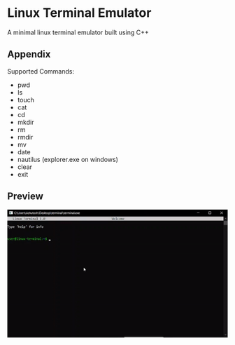 
# Linux Terminal Emulator

A minimal linux terminal emulator built using C++
## Appendix

Supported Commands:

- pwd
- ls
- touch
- cat
- cd
- mkdir
- rm
- rmdir
- mv
- date
- nautilus (explorer.exe on windows)
- clear
- exit
## Preview

![Preview](/snapshot/preview.gif)


